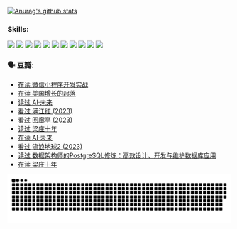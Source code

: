 
[![Anurag's github stats](https://github-readme-stats.vercel.app/api?username=w940853815)](https://github.com/anuraghazra/github-readme-stats)

### Skills:

<code><img height="32" src="https://cdn.jsdelivr.net/npm/simple-icons@v5/icons/python.svg"></code>
<code><img height="32" src="https://cdn.jsdelivr.net/npm/simple-icons@v5/icons/javascript.svg"></code>
<code><img height="32" src="https://cdn.jsdelivr.net/npm/simple-icons@v5/icons/django.svg"></code>
<code><img height="32" src="https://cdn.jsdelivr.net/npm/simple-icons@v5/icons/flask.svg"></code>
<code><img height="32" src="https://cdn.jsdelivr.net/npm/simple-icons@v5/icons/vuetify.svg"></code>
<code><img height="32" src="https://cdn.jsdelivr.net/npm/simple-icons@v5/icons/git.svg"></code>
<code><img height="32" src="https://cdn.jsdelivr.net/npm/simple-icons@v5/icons/docker.svg"></code>
<code><img height="32" src="https://cdn.jsdelivr.net/npm/simple-icons@v5/icons/postgresql.svg"></code>
<code><img height="32" src="https://cdn.jsdelivr.net/npm/simple-icons@v5/icons/elasticsearch.svg"></code>
<code><img height="32" src="https://cdn.jsdelivr.net/npm/simple-icons@v5/icons/macos.svg"></code>
<code><img height="32" src="https://cdn.jsdelivr.net/npm/simple-icons@v5/icons/linux.svg"></code>

### 🗣 豆瓣:

<!-- DOUBAN-ACTIVITIES:START -->
- [在读 微信小程序开发实战](https://www.douban.com/people/136069238/status/4230177692/?_i=83756946)
- [在读 美国增长的起落](https://www.douban.com/people/136069238/status/4220055912/?_i=83756946)
- [读过 AI·未来](https://www.douban.com/people/136069238/status/4220054171/?_i=83756946)
- [看过 满江红‎ (2023)](https://www.douban.com/people/136069238/status/4219146433/?_i=83756946)
- [看过 回廊亭‎ (2023)](https://www.douban.com/people/136069238/status/4215992758/?_i=83756946)
- [读过 梁庄十年](https://www.douban.com/people/136069238/status/4206664969/?_i=83756946)
- [在读 AI·未来](https://www.douban.com/people/136069238/status/4206653520/?_i=83756946)
- [看过 流浪地球2‎ (2023)](https://www.douban.com/people/136069238/status/4199558549/?_i=83756946)
- [读过 数据架构师的PostgreSQL修炼：高效设计、开发与维护数据库应用](https://www.douban.com/people/136069238/status/4199451104/?_i=83756946)
- [在读 梁庄十年](https://www.douban.com/people/136069238/status/4198822794/?_i=83756946)
<!-- DOUBAN-ACTIVITIES:END -->


![Snake animation](https://raw.githubusercontent.com/w940853815/w940853815/output/github-contribution-grid-snake.svg)

<!--
**w940853815/w940853815** is a ✨ _special_ ✨ repository because its `README.md` (this file) appears on your GitHub profile.

Here are some ideas to get you started:

- 🔭 I’m currently working on ...
- 🌱 I’m currently learning ...
- 👯 I’m looking to collaborate on ...
- 🤔 I’m looking for help with ...
- 💬 Ask me about ...
- 📫 How to reach me: ...
- 😄 Pronouns: ...
- ⚡ Fun fact: ...
-->
